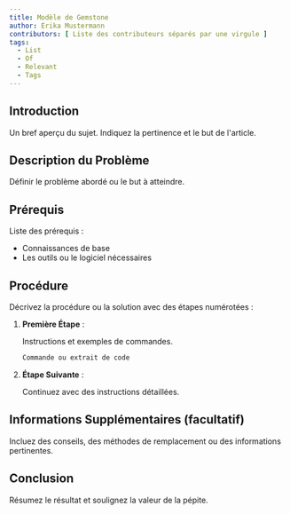 ```yaml
---
title: Modèle de Gemstone
author: Erika Mustermann
contributors: [ Liste des contributeurs séparés par une virgule ]
tags:
  - List
  - Of
  - Relevant
  - Tags
---
```


## Introduction

Un bref aperçu du sujet. Indiquez la pertinence et le but de l'article.

## Description du Problème

Définir le problème abordé ou le but à atteindre.

## Prérequis

Liste des prérequis :

- Connaissances de base
- Les outils ou le logiciel nécessaires

## Procédure

Décrivez la procédure ou la solution avec des étapes numérotées :

1. **Première Étape** :

   Instructions et exemples de commandes.

   ```bash
   Commande ou extrait de code
   ```

2. **Étape Suivante** :

   Continuez avec des instructions détaillées.

## Informations Supplémentaires (facultatif)

Incluez des conseils, des méthodes de remplacement ou des informations pertinentes.

## Conclusion

Résumez le résultat et soulignez la valeur de la pépite.
